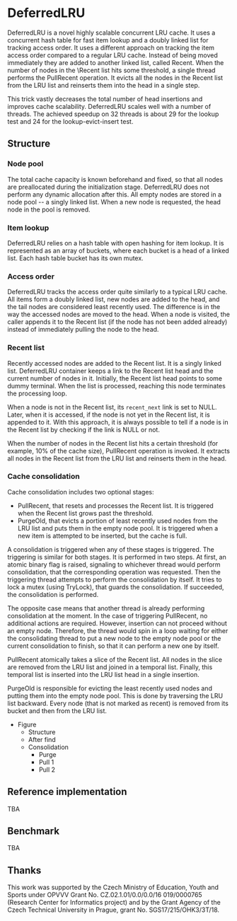 # DeferredLRU


DeferredLRU is a novel highly scalable concurrent LRU cache.
It uses a concurrent hash table for fast item lookup and
a doubly linked list for tracking access order.
It uses a different approach on tracking the item access order
compared to a regular LRU cache.
Instead of being moved immediately they are added
to another linked list, called Recent.
When the number of nodes in the \Recent list hits some threshold,
a single thread performs the PullRecent operation.
It evicts all the nodes in the Recent list from the LRU list and
reinserts them into the head in a single step.

This trick vastly decreases the total number of head insertions
and improves cache scalability.
DeferredLRU scales well with a number of threads. The achieved speedup
on 32 threads is about 29 for the lookup test
and 24 for the lookup-evict-insert test.

## Structure


### Node pool
The total cache capacity is known beforehand and fixed, so that all nodes
are preallocated during the initialization stage.
DeferredLRU does not perform any dynamic allocation after this.
All empty nodes are stored in a node pool --
a singly linked list. When a new node
is requested, the head node in the pool is removed.

### Item lookup
DeferredLRU relies on a hash table with open hashing for item lookup.
It is represented as an array of buckets, where each bucket is
a head of a linked list. Each hash table bucket has its own mutex.

### Access order
DeferredLRU tracks the access order quite similarly to a typical LRU cache.
All items form a doubly linked list, new nodes are added
to the head, and the tail nodes are considered least recently used.
The difference is in the way the accessed nodes are moved to the head.
When a node is visited, the caller appends it to the Recent list
(if the node has not been added already) instead
of immediately pulling the node to the head.

### Recent list
Recently accessed nodes are added to the Recent list.
It is a singly linked list. DeferredLRU container keeps a link to
the Recent list head and the current number of nodes in it.
Initially, the Recent list head points to some dummy terminal.
When the list is processed, reaching this node terminates the processing loop.

When a node is not in the Recent list,
its `recent_next` link is set to NULL.
Later, when it is accessed, if the node is not yet
in the Recent list, it is appended to it. With this approach,
it is always possible to tell if a node is in the Recent list
by checking if the link is NULL or not.

When the number of nodes in the Recent list hits a certain threshold
(for example, 10% of the cache size), PullRecent operation is invoked.
It extracts all nodes in the Recent list from the LRU list and reinserts them in the head.

### Cache consolidation
Cache consolidation includes two optional stages:
- PullRecent, that resets and processes the Recent list.
    It is triggered when the Recent list grows past the threshold.
- PurgeOld, that evicts a portion of least recently used nodes from
    the LRU list and puts them in the empty node pool.
    It is triggered when a new item is attempted
    to be inserted, but the cache is full.

A consolidation is triggered when any of these stages is triggered.
The triggering is similar for both stages. It is performed in two steps.
At first, an atomic binary flag is raised, signaling to whichever thread
would perform consolidation, that the corresponding operation was requested.
Then the triggering thread attempts to perform the consolidation by itself.
It tries to lock a mutex (using TryLock), that guards the consolidation.
If succeeded, the consolidation is performed.

The opposite case means that another thread is already performing
consolidation at the moment. In the case of triggering
PullRecent, no additional actions are required.
However, insertion can not proceed without an empty node.
Therefore, the thread would spin in a loop waiting for
either the consolidating thread to put a new node
to the empty node pool or the current consolidation to finish,
so that it can perform a new one by itself.

PullRecent atomically takes a slice
of the Recent list. All nodes in the slice are removed from the
LRU list and joined in a temporal list.
Finally, this temporal list is inserted into
the LRU list head in a single insertion.

PurgeOld is responsible for
evicting the least recently used nodes
and putting them into the empty node pool.
This is done by traversing the LRU list backward.
Every node (that is not marked as recent) is removed from its
bucket and then from the LRU list.

- Figure
  - Structure
  - After find
  - Consolidation
    - Purge
    - Pull 1
    - Pull 2

## Reference implementation

TBA

## Benchmark

TBA

## Thanks

This work was supported by the Czech Ministry of Education,
Youth and Sports under OPVVV Grant No. CZ.02.1.01/0.0/0.0/16 019/0000765
(Research Center for Informatics project) and by the Grant Agency
of the Czech Technical University in Prague, grant No. SGS17/215/OHK3/3T/18.
